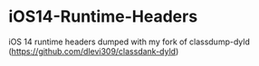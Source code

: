 # iOS14-Runtime-Headers
iOS 14 runtime headers dumped with my fork of classdump-dyld (https://github.com/dlevi309/classdank-dyld)
